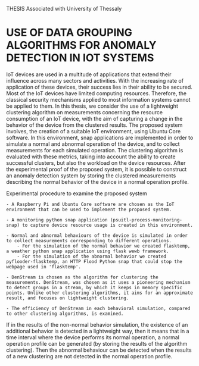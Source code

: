 THESIS Associated with University of Thessaly

# USE OF DATA GROUPING ALGORITHMS FOR ANOMALY DETECTION IN IOT SYSTEMS

<p>  IoT devices are used in a multitude of applications that extend their influence across many sectors and activities. With the increasing rate of application of these devices, their success lies in their ability to be secured. Most of the IoT devices have limited computing resources. Therefore, the classical security mechanisms applied to most information systems cannot be applied to them. In this thesis, we consider the use of a lightweight clustering algorithm on measurements concerning the resource consumption of an IoT device, with the aim of capturing a change in the behavior of the device from the clustered results. The proposed system involves, the creation of a suitable IoT environment, using Ubuntu Core software. In this environment, snap applications are implemented in order to simulate a normal and abnormal operation of the device, and to collect measurements for each simulated operation. The clustering algorithm is evaluated with these metrics, taking into account the ability to create successful clusters, but also the workload on the device resources. After the experimental proof of the proposed system, it is possible to construct an anomaly detection system by storing the clustered measurements describing the normal behavior of the device in a normal operation profile. </p>


Experimental procedure to examine the proposed system

    - A Raspberry Pi and Ubuntu Core software are chosen as the IoT environment that can be used to implement the proposed system.
    
    - A monitoring python snap application (psuitl-process-monitoring-snap) to capture device resource usage is created in this environment.
    
    - Normal and abnormal behaviours of the device is simulated in order to collect measurements corresponding to different operations.
        - For the simulation of the normal behavior we created flasktemp, a weather python snap application using flask wewb framework.
        - For the simulation of the abnormal behavior we created pyflooder-flasktemp, an HTTP Flood Python snap that could stop the webpage used in 'flasktemp'.
        
    - DenStream is chosen as the algorithm for clustering the measurements. DenStream, was chosen as it uses a pioneering mechanism to detect groups in a stream, by which it keeps in memory specific points. Unlike other clustering algorithms, it aims for an approximate result, and focuses on lightweight clustering.
    
    - The efficiency of DenStream in each behavioral simulation, compared to other clustering algorithms, is examined. 
      
If in the results of the non-normal behavior simulation, the existence of an additional behavior is detected in a lightweight way, then it means that in a time interval where the device performs its normal operation, a normal operation profile can be generated (by storing the results of the algorithm clustering). Then the abnormal behaviour can be detected when the results of a new clustering are not detected in the normal operation profile.

